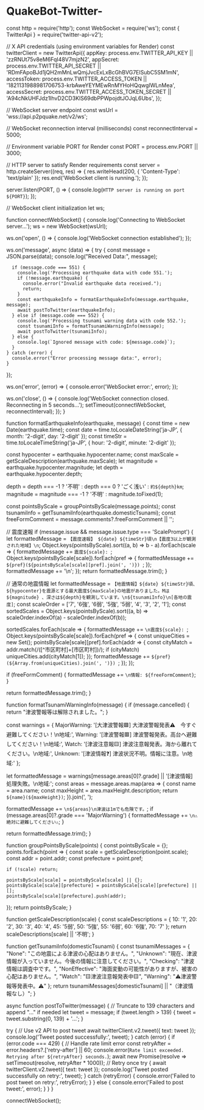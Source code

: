 # QuakeBot-Twitter-
const http = require('http');
const WebSocket = require('ws');
const { TwitterApi } = require('twitter-api-v2');

// X API credentials (using environment variables for Render)
const twitterClient = new TwitterApi({
  appKey: process.env.TWITTER_API_KEY || 'zzRNUt75v8eM6FqI48V7mjzN2',
  appSecret: process.env.TWITTER_API_SECRET || 'RDmFApoBJd1jQH2mMnLwQmjJvcExLxBcGhBVG7ElSubC5SM1mN',
  accessToken: process.env.TWITTER_ACCESS_TOKEN || '1821131988981706753-krbAweYEYMEwRnMYHoHQqwgIWLnMea',
  accessSecret: process.env.TWITTER_ACCESS_TOKEN_SECRET || 'A94cNkUHFJdz1lhvD2CD3KlS69dbPPWpojdtJOJqL6Ubs',
});

// WebSocket server endpoint
const wsUrl = 'wss://api.p2pquake.net/v2/ws';

// WebSocket reconnection interval (milliseconds)
const reconnectInterval = 5000;

// Environment variable PORT for Render
const PORT = process.env.PORT || 3000;

// HTTP server to satisfy Render requirements
const server = http.createServer((req, res) => {
  res.writeHead(200, { 'Content-Type': 'text/plain' });
  res.end('WebSocket client is running.');
});

server.listen(PORT, () => {
  console.log(`HTTP server is running on port ${PORT}`);
});

// WebSocket client initialization
let ws;

function connectWebSocket() {
  console.log('Connecting to WebSocket server...');
  ws = new WebSocket(wsUrl);

  ws.on('open', () => {
    console.log('WebSocket connection established');
  });

  ws.on('message', async (data) => {
    try {
      const message = JSON.parse(data);
      console.log("Received Data:", message);

      if (message.code === 551) {
        console.log('Processing earthquake data with code 551.');
        if (!message.earthquake) {
          console.error("Invalid earthquake data received.");
          return;
        }
        const earthquakeInfo = formatEarthquakeInfo(message.earthquake, message);
        await postToTwitter(earthquakeInfo);
      } else if (message.code === 552) {
        console.log('Processing tsunami warning data with code 552.');
        const tsunamiInfo = formatTsunamiWarningInfo(message);
        await postToTwitter(tsunamiInfo);
      } else {
        console.log(`Ignored message with code: ${message.code}`);
      }
    } catch (error) {
      console.error("Error processing message data:", error);
    }
  });

  ws.on('error', (error) => {
    console.error('WebSocket error:', error);
  });

  ws.on('close', () => {
    console.log('WebSocket connection closed. Reconnecting in 5 seconds...');
    setTimeout(connectWebSocket, reconnectInterval);
  });
}

function formatEarthquakeInfo(earthquake, message) {
  const time = new Date(earthquake.time);
  const date = time.toLocaleDateString('ja-JP', { month: '2-digit', day: '2-digit' });
  const timeStr = time.toLocaleTimeString('ja-JP', { hour: '2-digit', minute: '2-digit' });

  const hypocenter = earthquake.hypocenter.name;
  const maxScale = getScaleDescription(earthquake.maxScale);
  let magnitude = earthquake.hypocenter.magnitude;
  let depth = earthquake.hypocenter.depth;

  depth = depth === -1 ? '不明' : depth === 0 ? 'ごく浅い' : `約${depth}km`;
  magnitude = magnitude === -1 ? '不明' : magnitude.toFixed(1);

  const pointsByScale = groupPointsByScale(message.points);
  const tsunamiInfo = getTsunamiInfo(earthquake.domesticTsunami);
  const freeFormComment = message.comments?.freeFormComment || '';

  // 震度速報
  if (message.issue && message.issue.type === 'ScalePrompt') {
    let formattedMessage = `【震度速報】 ${date} ${timeStr}頃\n【震度3以上が観測された地域】\n`;
    Object.keys(pointsByScale).sort((a, b) => b - a).forEach(scale => {
      formattedMessage += `震度${scale}: `;
      Object.keys(pointsByScale[scale]).forEach(pref => {
        formattedMessage += `${pref}(${pointsByScale[scale][pref].join(', ')}) `;
      });
      formattedMessage += '\n';
    });
    return formattedMessage.trim();
  }

  // 通常の地震情報
  let formattedMessage = `【地震情報】${date} ${timeStr}頃、${hypocenter}を震源とする最大震度${maxScale}の地震がありました。Mは${magnitude} 、深さは${depth}を観測しています。\n${tsunamiInfo}\n[各地の震度]`;
  const scaleOrder = ['7', '6強', '6弱', '5強', '5弱', '4', '3', '2', '1'];
  const sortedScales = Object.keys(pointsByScale).sort((a, b) => scaleOrder.indexOf(a) - scaleOrder.indexOf(b));

  sortedScales.forEach(scale => {
    formattedMessage += `\n震度${scale}: `;
    Object.keys(pointsByScale[scale]).forEach(pref => {
      const uniqueCities = new Set();
      pointsByScale[scale][pref].forEach(addr => {
        const cityMatch = addr.match(/([^市区町村]+[市区町村])/);
        if (cityMatch) uniqueCities.add(cityMatch[1]);
      });
      formattedMessage += `${pref}(${Array.from(uniqueCities).join(', ')}) `;
    });
  });

  if (freeFormComment) {
    formattedMessage += `\n情報: ${freeFormComment}`;
  }

  return formattedMessage.trim();
}

function formatTsunamiWarningInfo(message) {
  if (message.cancelled) {
    return "津波警報等は解除されました。";
  }

  const warnings = {
    MajorWarning: '[大津波警報🟪] 大津波警報発表⚠️　今すぐ避難してください！\n地域:',
    Warning: '[津波警報🟥] 津波警報発表。高台へ避難してください！\n地域:',
    Watch: '[津波注意報🟨] 津波注意報発表。海から離れてください。\n地域:',
    Unknown: '[津波情報❓] 津波状況不明。情報に注意。\n地域:'
  };

  let formattedMessage = warnings[message.areas[0]?.grade] || '[津波情報] 処理失敗。\n地域:';
  const areas = message.areas.map(area => {
    const name = area.name;
    const maxHeight = area.maxHeight.description;
    return `${name}(${maxHeight})`;
  }).join(', ');

  formattedMessage += `\n${areas}\n津波は1mでも危険です。`;
  if (message.areas[0]?.grade === 'MajorWarning') {
    formattedMessage += `\n⚠️絶対に避難してください⚠️`;
  }

  return formattedMessage.trim();
}

function groupPointsByScale(points) {
  const pointsByScale = {};
  points.forEach(point => {
    const scale = getScaleDescription(point.scale);
    const addr = point.addr;
    const prefecture = point.pref;

    if (!scale) return;

    pointsByScale[scale] = pointsByScale[scale] || {};
    pointsByScale[scale][prefecture] = pointsByScale[scale][prefecture] || [];
    pointsByScale[scale][prefecture].push(addr);
  });
  return pointsByScale;
}

function getScaleDescription(scale) {
  const scaleDescriptions = {
    10: '1',
    20: '2',
    30: '3',
    40: '4',
    45: '5弱',
    50: '5強',
    55: '6弱',
    60: '6強',
    70: '7'
  };
  return scaleDescriptions[scale] || '不明';
}

function getTsunamiInfo(domesticTsunami) {
  const tsunamiMessages = {
    "None": "この地震による津波の心配はありません。",
    "Unknown": "現在、津波情報が入っていません。今後の情報に注意してください。",
    "Checking": "津波情報は調査中です。",
    "NonEffective": "海面変動の可能性がありますが、被害の心配はありません。",
    "Watch": "🟨津波注意報発表中🟨",
    "Warning": "⚠️津波警報等発表中。⚠️"
  };
  return tsunamiMessages[domesticTsunami] || "（津波情報なし）";
}

async function postToTwitter(message) {
  // Truncate to 139 characters and append "…" if needed
  let tweet = message;
  if (tweet.length > 139) {
    tweet = tweet.substring(0, 139) + '…';
  }

  try {
    // Use v2 API to post tweet
    await twitterClient.v2.tweet({ text: tweet });
    console.log('Tweet posted successfully:', tweet);
  } catch (error) {
    if (error.code === 429) {
      // Handle rate limit error
      const retryAfter = error.headers?.['retry-after'] || 60;
      console.error(`Rate limit exceeded. Retrying after ${retryAfter} seconds.`);
      await new Promise(resolve => setTimeout(resolve, retryAfter * 1000));
      // Retry once
      try {
        await twitterClient.v2.tweet({ text: tweet });
        console.log('Tweet posted successfully on retry:', tweet);
      } catch (retryError) {
        console.error('Failed to post tweet on retry:', retryError);
      }
    } else {
      console.error('Failed to post tweet:', error);
    }
  }
}

connectWebSocket();

